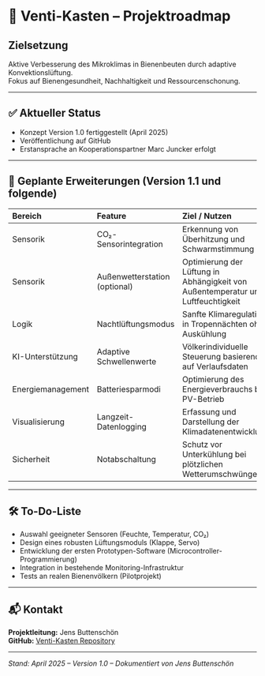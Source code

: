 # 🐝 Venti-Kasten – Projektroadmap

## Zielsetzung
Aktive Verbesserung des Mikroklimas in Bienenbeuten durch adaptive Konvektionslüftung.  
Fokus auf Bienengesundheit, Nachhaltigkeit und Ressourcenschonung.

---

## ✅ Aktueller Status
- Konzept Version 1.0 fertiggestellt (April 2025)
- Veröffentlichung auf GitHub
- Erstansprache an Kooperationspartner Marc Juncker erfolgt

---

## 🚀 Geplante Erweiterungen (Version 1.1 und folgende)

| Bereich | Feature | Ziel / Nutzen |
|:--|:--|:--|
| Sensorik | CO₂-Sensorintegration | Erkennung von Überhitzung und Schwarmstimmung |
| Sensorik | Außenwetterstation (optional) | Optimierung der Lüftung in Abhängigkeit von Außentemperatur und Luftfeuchtigkeit |
| Logik | Nachtlüftungsmodus | Sanfte Klimaregulation in Tropennächten ohne Auskühlung |
| KI-Unterstützung | Adaptive Schwellenwerte | Völkerindividuelle Steuerung basierend auf Verlaufsdaten |
| Energiemanagement | Batteriesparmodi | Optimierung des Energieverbrauchs bei PV-Betrieb |
| Visualisierung | Langzeit-Datenlogging | Erfassung und Darstellung der Klimadatenentwicklung |
| Sicherheit | Notabschaltung | Schutz vor Unterkühlung bei plötzlichen Wetterumschwüngen |

---

## 🛠️ To-Do-Liste
- Auswahl geeigneter Sensoren (Feuchte, Temperatur, CO₂)
- Design eines robusten Lüftungsmoduls (Klappe, Servo)
- Entwicklung der ersten Prototypen-Software (Microcontroller-Programmierung)
- Integration in bestehende Monitoring-Infrastruktur
- Tests an realen Bienenvölkern (Pilotprojekt)

---

## 📬 Kontakt
**Projektleitung:** Jens Buttenschön  
**GitHub:** [Venti-Kasten Repository](https://github.com/JensemannWF/Venti-Kasten)

---

*Stand: April 2025 – Version 1.0 – Dokumentiert von Jens Buttenschön*
